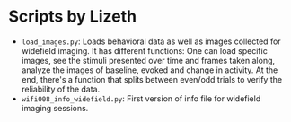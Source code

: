 # Scripts by Lizeth

* `load_images.py`: Loads behavioral data as well as images collected for widefield imaging. It has different functions: One can load specific images, see the stimuli presented over time and frames taken along, analyze the images of baseline, evoked and change in activity. At the end, there's a function that splits between even/odd trials to verify the reliability of the data.
* `wifi008_info_widefield.py`: First version of info file for widefield imaging sessions.

